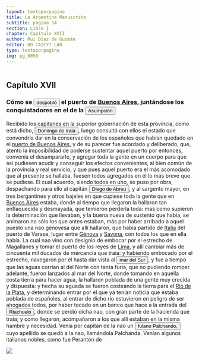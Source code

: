 ```yaml
---
layout: textoporpagina
title: La Argentina Manuscrita
subtitle: página 54
section: Libro I
chapter: Capítulo XVII
author: Rui Díaz de Guzmán
editor: HD CAICYT LAB
type: textoporpagina
img: pg_0058
---
```

<div class="row">
    <div class="column">
<h2>Capítulo XVII</h2><h3>Cómo se <button class="balloon" data-balloon-pos="up" data-balloon-length="large" data-balloon="El despoblamiento de Buenos Aires, ordenado por Domingo de Irala con el apoyo de Alonso Cabrera en 1541, estuvo luego de ser consensuado, como lo muestra una larga serie documental en el que se recogen las quejas de sus habitantes. Esta acción sería luego evaluada por Cabeza de Vaca como un acto deliberado por parte de Irala y de Cabrera de querer levantarse contra el rey por cortar los lazos de la comunicación atlántica que Buenos Aires permitía.">despobló</button> el puerto de <a href="https://recogito.pelagios.org/document/wzqxhk0h3vpikm/part/1/edit#e2ccc5b9-f23d-4d59-8689-ab355cf7a410" target="_blank">Buenos Aires</a>, juntándose los conquistadores en el de la <a href="https://recogito.pelagios.org/document/wzqxhk0h3vpikm/part/1/edit#dbc730cf-ddb0-4ab2-a3e2-00d434a050ca" target="_blank"><button class="balloon" data-balloon-pos="up" data-balloon-length="large" data-balloon="Refiere a Asunción del Paraguay.">Asumpción</button></a></h3><p>Recibido los capitanes en la superior gobernación de esta provincia, como está dicho, <button class="balloon" data-balloon-pos="up" data-balloon-length="large" data-balloon="Domingo Martínez de Irala (Vergara de la Hermandad de Guipúzcoa, Corona de Castilla, 1509 - Asunción del Paraguay, Virreinato del Perú, 3 de octubre de 1556) fue un conquistador, explorador y colonizador español que como lugarteniente de Juan de Ayolas quien lo nombrara interinamente hasta que regresara como teniente de gobernador de La Candelaria en 1537, luego lo sería de hecho, y posteriormente elegido por el pueblo según real cédula, como teniente de gobernador general de Asunción.Ocupó tres veces el cargo de gobernador interino del Río de la Plata y del Paraguay, en los períodos de 1539 a 1542, de 1544 hasta 1548 y por último desde 1549. El emperador Carlos V lo nombraría definitivamente como titular en el cargo gubernamental en el año 1555, que lo ostentaría hasta su fallecimiento.En 1543 fundó en el Chaco Boreal el Puerto de los Reyes, a orillas del río Paraguay y del pantano de los Jarayes, sobre las costas de la laguna La Gaiba.">Domingo de Irala</button>, luego consultó con ellos el estado que convendría dar en la conservación de los españoles que habían quedado en el <a href="https://recogito.pelagios.org/document/wzqxhk0h3vpikm/part/1/edit#1b64fd70-969f-4057-a883-366eb8384ce4" target="_blank">puerto de Buenos Aires</a>, y de su parecer fue acordado y deliberado, que, atento la imposibilidad de poderse sustentar aquel puerto por entonces, convenía el desampararle, y agregar toda la gente en un cuerpo para que así pudiesen acudir y conseguir los efectos convenientes, al bien común de la provincia y real servicio; y que pues aquel puerto era el más acomodado que al presente se hallaba, fuesen todos agregados en él lo más breve que se pudiese. El cual acuerdo, siendo todos en uno, se puso por obra, despachando para ello al capitán <button class="balloon" data-balloon-pos="up" data-balloon-length="large" data-balloon="(España, 1509 - Asunción, 1549). Hidalgo, militar y conquistador español junto a Pedro de Mendoza. Durante los conflictos entre las facciones de Cabeza de Vaca y Domingo de Irala tomó partida por la del gobernador, al punto que en 1547, fue nombrado gobernador interino por los vecinos leales al segundo adelantado, aprovechando la partida de Domingo de Irala de la ciudad de Asunción. Finalmente éste se impondría y Abreu fue ajusticiado en 1549.">Diego de Abreu</button>, y al sargento mayor, en tres bergantines y otros bajeles en que cupiese toda la gente que en <a href="https://recogito.pelagios.org/document/wzqxhk0h3vpikm/part/1/edit#0142086a-3a65-4581-887d-f60c95a77dbc" target="_blank">Buenos Aires</a> estaba, donde al tiempo que llegaron la hallaron tan enflaquecida y desmayada, que temieron perderla toda: mas como supieron la determinación que llevaban, y la buena nueva de sustento que había, se animaron no sólo los que antes estaban, más por haber arribado a aquel puesto una nao genovesa que allí hallaron, que había partido de <a href="https://recogito.pelagios.org/document/wzqxhk0h3vpikm/part/1/edit#ac9f8b21-3f41-4c02-8107-f6469e612e6c" target="_blank">Italia</a> del puerto de Varase, lugar entre <a href="https://recogito.pelagios.org/document/wzqxhk0h3vpikm/part/1/edit#ea58f172-0ce1-4595-bf2e-4d455fd45dd7" target="_blank">Génova</a> y <a href="https://recogito.pelagios.org/document/wzqxhk0h3vpikm/part/1/edit#1be116ce-d604-400e-aa18-ec143c7b3d9e" target="_blank">Savona</a>, con todos los que en ella había. La cual nao vino con designio de embocar por el estrecho de Magallanes y tomar el puerto de los reyes de <a href="https://recogito.pelagios.org/document/wzqxhk0h3vpikm/part/1/edit#6892c8b1-545a-4420-8d7a-82a1af73e34e" target="_blank">Lima</a>, y allí cambiar más de cincuenta mil ducados de mercancía que traía: y habiendo embocado por el estrecho, navegaron por él hasta dar vista al <button class="balloon" data-balloon-pos="up" data-balloon-length="large" data-balloon="Refiere al Océano Pacífico">mar del Sur</button>, y fue a tiempo que las aguas corrían al del Norte con tanta furia, que no pudiendo romper adelante, fueron lanzados al mar del Norte, donde tomando en aquella costa tierra para hacer agua, la hallaron poblada de una gente muy crecida y dispuesta: y hecha su aguada se fueron costeando la tierra para el <a href="https://recogito.pelagios.org/document/wzqxhk0h3vpikm/part/1/edit#aa951923-a506-497f-b95d-0c0e2069c960" target="_blank">Río de la Plata</a>, y determinando entrar por el que ya tenían noticia que estaba poblada de españoles, al entrar de dicho río estuvieron en peligro de ser ahogados todos, por haber tocado en un banco que hace a la entrada del <button class="balloon" data-balloon-pos="up" data-balloon-length="large" data-balloon="Se refiere, en efecto al río Matanza-Riachuelo, que marca el actual límite sur de la ciudad de Buenos Aires">Riachuelo</button>, donde se perdió dicha nao, con gran parte de la hacienda que traía; y como llegaron, acompañaron a los que allí estaban en la misma hambre y necesidad. Venía por capitán de la nao un <button class="balloon" data-balloon-pos="up" data-balloon-length="large" data-balloon="El desafortunado comerciante genovés era León Pancaldo (m. 1540) que llegó a bordo de la Santa María. Debió vender toda su mercancía entre los habitantes del Río de la Plata, quienes le pagaron con promesas sobre el primer oro o plata que descubrieran en la región.">fulano Palchando,</button> cuyo apellido se quedó a la nao, llamándola Palchanda. Venían algunos italianos nobles, como fue Perantón de </p></div>

<div class="column">
<a href="{{site.baseurl}}/assets/img/argentina_manuscrita/{{page.img}}.jpg"><img src="{{site.baseurl}}/assets/img/argentina_manuscrita/{{page.img}}.jpg"></a>
</div>
</div>